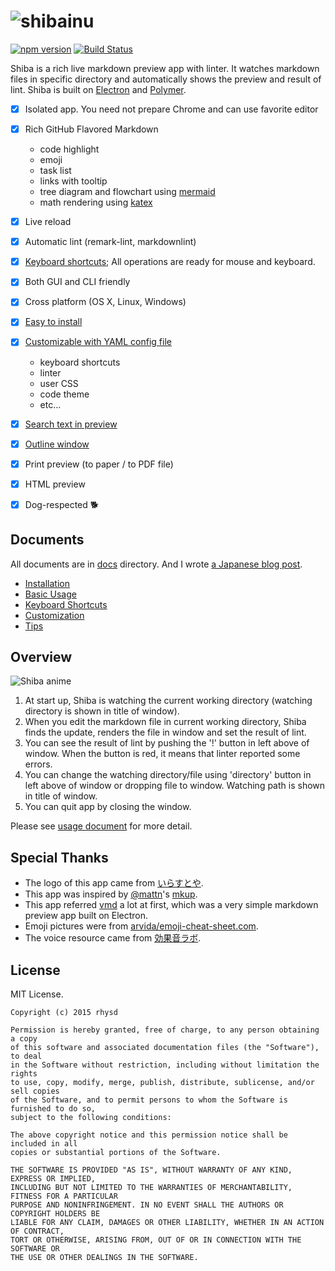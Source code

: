 ![shibainu](https://raw.githubusercontent.com/rhysd/ss/master/Shiba/title-bar.jpg)
=====================

[![npm version](https://img.shields.io/npm/v/shiba.svg?style=flat-square)](https://www.npmjs.com/package/shiba)
[![Build Status](https://travis-ci.org/rhysd/Shiba.svg)](https://travis-ci.org/rhysd/Shiba)

Shiba is a rich live markdown preview app with linter.  It watches markdown files in specific directory and automatically shows the preview and result of lint.
Shiba is built on [Electron](https://github.com/atom/electron) and [Polymer](https://www.polymer-project.org/1.0/).

- [x] Isolated app.  You need not prepare Chrome and can use favorite editor
- [x] Rich GitHub Flavored Markdown
  - code highlight
  - emoji
  - task list
  - links with tooltip
  - tree diagram and flowchart using [mermaid](https://github.com/knsv/mermaid)
  - math rendering using [katex](https://github.com/Khan/KaTeX)
- [x] Live reload
- [x] Automatic lint (remark-lint, markdownlint)
- [x] [Keyboard shortcuts](docs/shortcuts.md); All operations are ready for mouse and keyboard.
- [x] Both GUI and CLI friendly
- [x] Cross platform (OS X, Linux, Windows)
- [x] [Easy to install](docs/installation.md)
- [x] [Customizable with YAML config file](docs/customization.md)
  - keyboard shortcuts
  - linter
  - user CSS
  - code theme
  - etc...
- [x] [Search text in preview](docs/usage.md#search-text)
- [x] [Outline window](docs/usage.md#outline-window)
- [x] Print preview (to paper / to PDF file)
- [x] HTML preview
- [x] Dog-respected :dog2:


## Documents

All documents are in [docs](docs/) directory.  And I wrote [a Japanese blog post](http://rhysd.hatenablog.com/entry/2015/08/03/090646).

- [Installation](docs/installation.md)
- [Basic Usage](docs/usage.md)
- [Keyboard Shortcuts](docs/shortcuts.md)
- [Customization](docs/customization.md)
- [Tips](docs/tips.md)


## Overview

![Shiba anime](https://raw.githubusercontent.com/rhysd/ss/master/Shiba/shiba-screenshot.gif)

1. At start up, Shiba is watching the current working directory (watching directory is shown in title of window).
2. When you edit the markdown file in current working directory, Shiba finds the update, renders the file in window and set the result of lint.
3. You can see the result of lint by pushing the '!' button in left above of window.  When the button is red, it means that linter reported some errors.
4. You can change the watching directory/file using 'directory' button in left above of window or dropping file to window.  Watching path is shown in title of window.
5. You can quit app by closing the window.

Please see [usage document](docs/usage.md) for more detail.


## Special Thanks

- The logo of this app came from [いらすとや](http://www.irasutoya.com/).
- This app was inspired by [@mattn](https://github.com/mattn)'s [mkup](https://github.com/mattn/mkup).
- This app referred [vmd](https://github.com/yoshuawuyts/vmd) a lot at first, which was a very simple markdown preview app built on Electron.
- Emoji pictures were from [arvida/emoji-cheat-sheet.com](https://github.com/arvida/emoji-cheat-sheet.com).
- The voice resource came from [効果音ラボ](http://soundeffect-lab.info/).


## License

MIT License.

    Copyright (c) 2015 rhysd

    Permission is hereby granted, free of charge, to any person obtaining a copy
    of this software and associated documentation files (the "Software"), to deal
    in the Software without restriction, including without limitation the rights
    to use, copy, modify, merge, publish, distribute, sublicense, and/or sell copies
    of the Software, and to permit persons to whom the Software is furnished to do so,
    subject to the following conditions:

    The above copyright notice and this permission notice shall be included in all
    copies or substantial portions of the Software.

    THE SOFTWARE IS PROVIDED "AS IS", WITHOUT WARRANTY OF ANY KIND, EXPRESS OR IMPLIED,
    INCLUDING BUT NOT LIMITED TO THE WARRANTIES OF MERCHANTABILITY, FITNESS FOR A PARTICULAR
    PURPOSE AND NONINFRINGEMENT. IN NO EVENT SHALL THE AUTHORS OR COPYRIGHT HOLDERS BE
    LIABLE FOR ANY CLAIM, DAMAGES OR OTHER LIABILITY, WHETHER IN AN ACTION OF CONTRACT,
    TORT OR OTHERWISE, ARISING FROM, OUT OF OR IN CONNECTION WITH THE SOFTWARE OR
    THE USE OR OTHER DEALINGS IN THE SOFTWARE.

